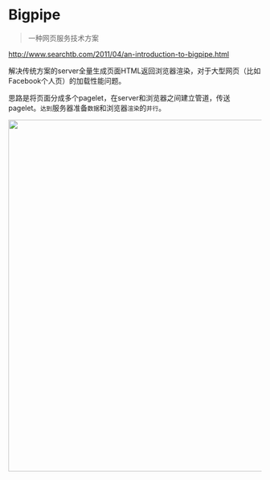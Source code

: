 # Bigpipe


> 一种网页服务技术方案

<http://www.searchtb.com/2011/04/an-introduction-to-bigpipe.html>

解决传统方案的server全量生成页面HTML返回浏览器渲染，对于大型网页（比如Facebook个人页）的加载性能问题。

思路是将页面分成多个pagelet，在server和浏览器之间建立管道，传送pagelet。`达到`服务器准备`数据`和浏览器`渲染`的`并行`。

<img src="./img/bigpipe.png" width="700">






